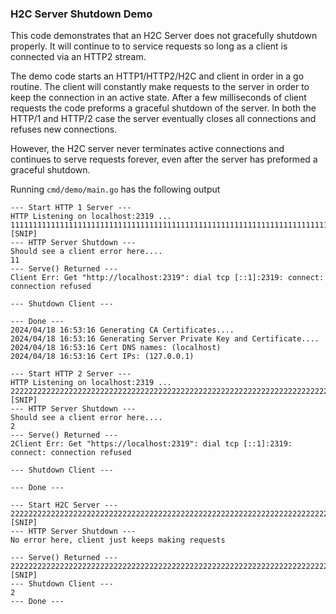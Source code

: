 ### H2C Server Shutdown Demo
This code demonstrates that an H2C Server does not gracefully shutdown properly. It will continue to
to service requests so long as a client is connected via an HTTP2 stream.

The demo code starts an HTTP1/HTTP2/H2C and client in order in a go routine. The client will constantly make requests 
to the server in order to keep the connection in an active state. After a few milliseconds of client requests
the code preforms a graceful shutdown of the server. In both the HTTP/1 and HTTP/2 case the server eventually
closes all connections and refuses new connections.

However, the H2C server never terminates active connections and continues to serve requests forever, even after the
server has preformed a graceful shutdown.

Running `cmd/demo/main.go` has the following output

```
--- Start HTTP 1 Server ---
HTTP Listening on localhost:2319 ...
111111111111111111111111111111111111111111111111111111111111111111111111111111111111 [SNIP]
--- HTTP Server Shutdown ---
Should see a client error here....
11
--- Serve() Returned ---
Client Err: Get "http://localhost:2319": dial tcp [::1]:2319: connect: connection refused

--- Shutdown Client ---

--- Done ---
2024/04/18 16:53:16 Generating CA Certificates....
2024/04/18 16:53:16 Generating Server Private Key and Certificate....
2024/04/18 16:53:16 Cert DNS names: (localhost)
2024/04/18 16:53:16 Cert IPs: (127.0.0.1)

--- Start HTTP 2 Server ---
HTTP Listening on localhost:2319 ...
22222222222222222222222222222222222222222222222222222222222222222222222222222222222  [SNIP]
--- HTTP Server Shutdown ---
Should see a client error here....
2
--- Serve() Returned ---
2Client Err: Get "https://localhost:2319": dial tcp [::1]:2319: connect: connection refused

--- Shutdown Client ---

--- Done ---

--- Start H2C Server ---
22222222222222222222222222222222222222222222222222222222222222222222222222222222222 [SNIP] 
--- HTTP Server Shutdown ---
No error here, client just keeps making requests

--- Serve() Returned ---
22222222222222222222222222222222222222222222222222222222222222222222222222222222222 [SNIP]
--- Shutdown Client ---
2
--- Done ---


```
